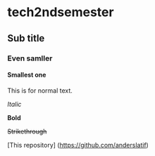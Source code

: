 # tech2ndsemester

## Sub title

### Even samller

#### Smallest one

This is for normal text.

*Italic*

**Bold**

~~Strikethrough~~

[This repository]
(https://github.com/anderslatif)

